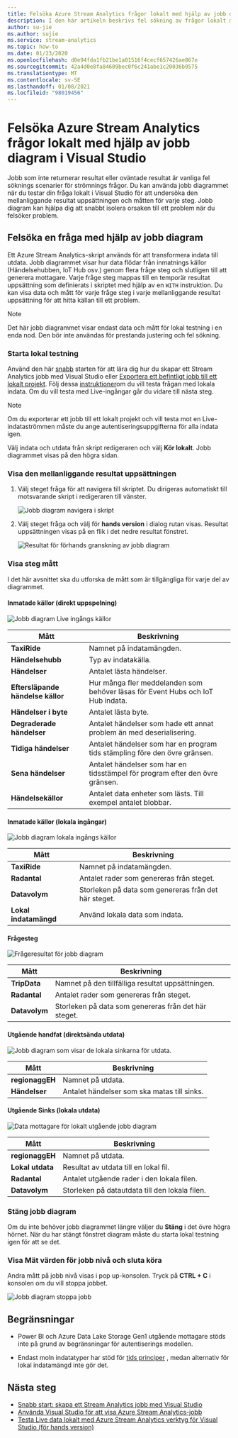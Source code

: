 ```yaml
---
title: Felsöka Azure Stream Analytics frågor lokalt med hjälp av jobb diagram i Visual Studio
description: I den här artikeln beskrivs fel sökning av frågor lokalt med hjälp av jobb diagram i Azure Stream Analytics verktyg för Visual Studio.
author: su-jie
ms.author: sujie
ms.service: stream-analytics
ms.topic: how-to
ms.date: 01/23/2020
ms.openlocfilehash: d0e94fda1fb21be1a01516f4cecf657426ae867e
ms.sourcegitcommit: 42a4d0e8fa84609bec0f6c241abe1c20036b9575
ms.translationtype: MT
ms.contentlocale: sv-SE
ms.lasthandoff: 01/08/2021
ms.locfileid: "98019456"
---
```

# <a name="debug-azure-stream-analytics-queries-locally-using-job-diagram-in-visual-studio"></a>Felsöka Azure Stream Analytics frågor lokalt med hjälp av jobb diagram i Visual Studio

Jobb som inte returnerar resultat eller oväntade resultat är vanliga fel söknings scenarier för strömnings frågor. Du kan använda jobb diagrammet när du testar din fråga lokalt i Visual Studio för att undersöka den mellanliggande resultat uppsättningen och måtten för varje steg. Jobb diagram kan hjälpa dig att snabbt isolera orsaken till ett problem när du felsöker problem.

## <a name="debug-a-query-using-job-diagram"></a>Felsöka en fråga med hjälp av jobb diagram

Ett Azure Stream Analytics-skript används för att transformera indata till utdata. Jobb diagrammet visar hur data flödar från inmatnings källor (Händelsehubben, IoT Hub osv.) genom flera fråge steg och slutligen till att generera mottagare. Varje fråge steg mappas till en temporär resultat uppsättning som definierats i skriptet med hjälp av en `WITH` instruktion. Du kan visa data och mått för varje fråge steg i varje mellanliggande resultat uppsättning för att hitta källan till ett problem.

> [!NOTE]
> Det här jobb diagrammet visar endast data och mått för lokal testning i en enda nod. Den bör inte användas för prestanda justering och fel sökning.

### <a name="start-local-testing"></a>Starta lokal testning

Använd den här [snabb](stream-analytics-quick-create-vs.md) starten för att lära dig hur du skapar ett Stream Analytics jobb med Visual Studio eller [Exportera ett befintligt jobb till ett lokalt projekt](stream-analytics-vs-tools.md#export-jobs-to-a-project). Följ dessa [instruktioner](stream-analytics-live-data-local-testing.md)om du vill testa frågan med lokala indata. Om du vill testa med Live-ingångar går du vidare till nästa steg.

> [!NOTE]
> Om du exporterar ett jobb till ett lokalt projekt och vill testa mot en Live-indataströmmen måste du ange autentiseringsuppgifterna för alla indata igen.  

Välj indata och utdata från skript redigeraren och välj **Kör lokalt**. Jobb diagrammet visas på den högra sidan.

### <a name="view-the-intermediate-result-set"></a>Visa den mellanliggande resultat uppsättningen  

1. Välj steget fråga för att navigera till skriptet. Du dirigeras automatiskt till motsvarande skript i redigeraren till vänster.

   ![Jobb diagram navigera i skript](./media/debug-locally-using-job-diagram/navigate-script.png)

2. Välj steget fråga och välj för **hands version** i dialog rutan visas. Resultat uppsättningen visas på en flik i det nedre resultat fönstret.

   ![Resultat för förhands granskning av jobb diagram](./media/debug-locally-using-job-diagram/preview-result.png)

### <a name="view-step-metrics"></a>Visa steg mått

I det här avsnittet ska du utforska de mått som är tillgängliga för varje del av diagrammet.

#### <a name="input-sources-live-stream"></a>Inmatade källor (direkt uppspelning)

![Jobb diagram Live ingångs källor](./media/debug-locally-using-job-diagram/live-input.png)

|Mått|Beskrivning|
|-|-|
|**TaxiRide**| Namnet på indatamängden.|
|**Händelsehubb** | Typ av indatakälla.|
|**Händelser**|Antalet lästa händelser.|
|**Eftersläpande händelse källor**|Hur många fler meddelanden som behöver läsas för Event Hubs och IoT Hub indata.|
|**Händelser i byte**|Antalet lästa byte.|
| **Degraderade händelser**|Antalet händelser som hade ett annat problem än med deserialisering.|
|**Tidiga händelser**| Antalet händelser som har en program tids stämpling före den övre gränsen.|
|**Sena händelser**| Antalet händelser som har en tidsstämpel för program efter den övre gränsen.|
|**Händelsekällor**| Antalet data enheter som lästs. Till exempel antalet blobbar.|

#### <a name="input-sources-local-input"></a>Inmatade källor (lokala ingångar)

![Jobb diagram lokala ingångs källor](./media/debug-locally-using-job-diagram/local-input.png)

|Mått|Beskrivning|
|-|-|
|**TaxiRide**| Namnet på indatamängden.|
|**Radantal**| Antalet rader som genereras från steget.|
|**Datavolym**| Storleken på data som genereras från det här steget.|
|**Lokal indatamängd**| Använd lokala data som indata.|

#### <a name="query-steps"></a>Frågesteg

![Frågeresultat för jobb diagram](./media/debug-locally-using-job-diagram/query-step.png)

|Mått|Beskrivning|
|-|-|
|**TripData**|Namnet på den tillfälliga resultat uppsättningen.|
|**Radantal**| Antalet rader som genereras från steget.|
|**Datavolym**| Storleken på data som genereras från det här steget.|
  
#### <a name="output-sinks-live-output"></a>Utgående handfat (direktsända utdata)

![Jobb diagram som visar de lokala sinkarna för utdata.](./media/debug-locally-using-job-diagram/live-output.png)

|Mått|Beskrivning|
|-|-|
|**regionaggEH**|Namnet på utdata.|
|**Händelser**|Antalet händelser som ska matas till sinks.|

#### <a name="output-sinks-local-output"></a>Utgående Sinks (lokala utdata)

![Data mottagare för lokalt utgående jobb diagram](./media/debug-locally-using-job-diagram/local-output.png)

|Mått|Beskrivning|
|-|-|
|**regionaggEH**|Namnet på utdata.|
|**Lokal utdata**| Resultat av utdata till en lokal fil.|
|**Radantal**| Antalet utgående rader i den lokala filen.|
|**Datavolym**| Storleken på datautdata till den lokala filen.|

### <a name="close-job-diagram"></a>Stäng jobb diagram

Om du inte behöver jobb diagrammet längre väljer du **Stäng** i det övre högra hörnet. När du har stängt fönstret diagram måste du starta lokal testning igen för att se det.

### <a name="view-job-level-metrics-and-stop-running"></a>Visa Mät värden för jobb nivå och sluta köra

Andra mått på jobb nivå visas i pop up-konsolen. Tryck på **CTRL + C** i konsolen om du vill stoppa jobbet.

![Jobb diagram stoppa jobb](./media/debug-locally-using-job-diagram/stop-job.png)

## <a name="limitations"></a>Begränsningar

* Power BI och Azure Data Lake Storage Gen1 utgående mottagare stöds inte på grund av begränsningar för autentiserings modellen.

* Endast moln indatatyper har stöd för [tids principer](./stream-analytics-time-handling.md) , medan alternativ för lokal indatamängd inte gör det.

## <a name="next-steps"></a>Nästa steg

* [Snabb start: skapa ett Stream Analytics jobb med Visual Studio](stream-analytics-quick-create-vs.md)
* [Använda Visual Studio för att visa Azure Stream Analytics-jobb](stream-analytics-vs-tools.md)
* [Testa Live data lokalt med Azure Stream Analytics verktyg för Visual Studio (för hands version)](stream-analytics-live-data-local-testing.md)